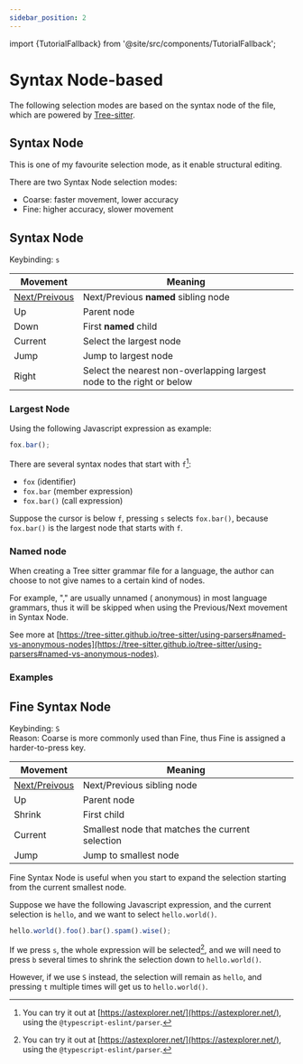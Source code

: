 ```yaml
---
sidebar_position: 2
---
```


import {TutorialFallback} from '@site/src/components/TutorialFallback';

# Syntax Node-based

The following selection modes are based on the syntax node of the file, which are
powered by [Tree-sitter](https://github.com/tree-sitter).

## Syntax Node

This is one of my favourite selection mode, as it enable structural editing.

There are two Syntax Node selection modes:

- Coarse: faster movement, lower accuracy
- Fine: higher accuracy, slower movement

## Syntax Node

Keybinding: `s`

| Movement                                            | Meaning                                                               |
| --------------------------------------------------- | --------------------------------------------------------------------- |
| [Next/Preivous](../core-movements.mdx#nextprevious) | Next/Previous **named** sibling node                                  |
| Up                                                  | Parent node                                                           |
| Down                                                | First **named** child                                                 |
| Current                                             | Select the largest node                                               |
| Jump                                                | Jump to largest node                                                  |
| Right                                               | Select the nearest non-overlapping largest node to the right or below |

### Largest Node

Using the following Javascript expression as example:

```js
fox.bar();
```

There are several syntax nodes that start with `f`[^1]:

- `fox` (identifier)
- `fox.bar` (member expression)
- `fox.bar()` (call expression)

Suppose the cursor is below `f`, pressing `s` selects `fox.bar()`, because `fox.bar()` is the largest node that starts with `f`.

[^1]: You can try it out at [https://astexplorer.net/](https://astexplorer.net/), using the `@typescript-eslint/parser`.

### Named node

When creating a Tree sitter grammar file for a language, the author can choose
to not give names to a certain kind of nodes.

For example, "," are usually unnamed (
anonymous) in most language grammars, thus it will be skipped when using the
Previous/Next movement in Syntax Node.

See more at [https://tree-sitter.github.io/tree-sitter/using-parsers#named-vs-anonymous-nodes](https://tree-sitter.github.io/tree-sitter/using-parsers#named-vs-anonymous-nodes).

### Examples

<TutorialFallback filename="syntax-node"/>

## Fine Syntax Node

Keybinding: `S`  
Reason: Coarse is more commonly used than Fine, thus Fine is assigned a harder-to-press key.

| Movement                                            | Meaning                                          |
| --------------------------------------------------- | ------------------------------------------------ |
| [Next/Preivous](../core-movements.mdx#nextprevious) | Next/Previous sibling node                       |
| Up                                                  | Parent node                                      |
| Shrink                                              | First child                                      |
| Current                                             | Smallest node that matches the current selection |
| Jump                                                | Jump to smallest node                            |

Fine Syntax Node is useful when you start to expand the selection starting from the current smallest node.

Suppose we have the following Javascript expression, and the current selection is `hello`, and we want to select `hello.world()`.

```js
hello.world().foo().bar().spam().wise();
```

If we press `s`, the whole expression will be selected[^1], and we will need to press `b` several times to shrink the selection down to `hello.world()`.

However, if we use `S` instead, the selection will remain as `hello`, and pressing `t` multiple times will get us to `hello.world()`.

[^1]: See [Largest Node](#largest-node)
